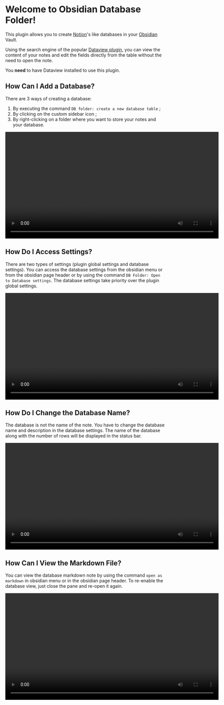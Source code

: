 # Welcome to Obsidian Database Folder!

This plugin allows you to create [Notion](https://www.notion.so)'s like databases in your [Obsidian](https://obsidian.md) Vault.

Using the search engine of the popular [Dataview plugin](https://github.com/blacksmithgu/obsidian-dataview), you can view the content of your notes and edit the fields directly from the table without the need to open the note.

You **need** to have Dataview installed to use this plugin.

## How Can I Add a Database?

There are 3 ways of creating a database:

1. By executing the command `DB folder: create a new database table` ;
2. By clicking on the custom sidebar icon ;
3. By right-clicking on a folder where you want to store your notes and your database.

<video  width="670" controls>
  <source src="https://user-images.githubusercontent.com/38974541/197639196-b16cc8bf-81bc-4c19-be78-a596dcd7ee45.mov" type="video/mp4">
</video>

## How Do I Access Settings?

There are two types of settings (plugin global settings and database settings). You can access the database settings from the obsidian menu or from the obsidian page header or by using the command `DB Folder: Open to Database settings`. The database settings take priority over the plugin global settings.

<video  width="670" controls>
  <source src="https://user-images.githubusercontent.com/38974541/197639146-d48fb28e-f14d-4f52-84b0-ee380cfd4db8.mov" type="video/mp4">
</video>

## How Do I Change the Database Name?

The database is not the name of the note. You have to change the database name and description in the database settings. The name of the database along with the number of rows will be displayed in the status bar.

<video  width="670" controls>
  <source src="https://user-images.githubusercontent.com/38974541/197635940-0b3c351d-9325-408e-8711-71cf8830bccc.mov" type="video/mp4">
</video>

## How Can I View the Markdown File?

You can view the database markdown note by using the command `open as markdown` in obsidian menu or in the obsidian page header. To re-enable the database view, just close the pane and re-open it again.

<video  width="670" controls>
  <source src="https://user-images.githubusercontent.com/38974541/197636284-ad2d5772-e65e-4e7b-bffa-fce53b52b16e.mov" type="video/mp4">
</video>